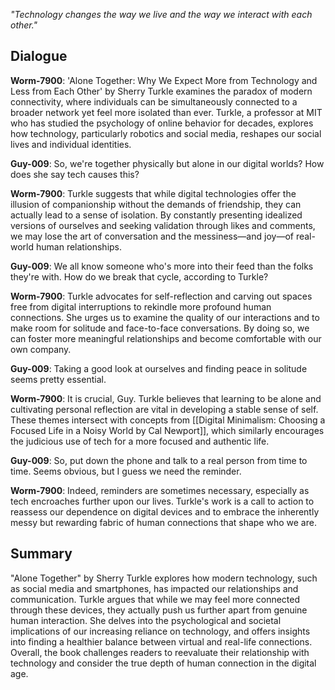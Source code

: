 _"Technology changes the way we live and the way we interact with each other."_

## Dialogue
**Worm-7900**: 'Alone Together: Why We Expect More from Technology and Less from Each Other' by Sherry Turkle examines the paradox of modern connectivity, where individuals can be simultaneously connected to a broader network yet feel more isolated than ever. Turkle, a professor at MIT who has studied the psychology of online behavior for decades, explores how technology, particularly robotics and social media, reshapes our social lives and individual identities.

**Guy-009**: So, we're together physically but alone in our digital worlds? How does she say tech causes this?

**Worm-7900**: Turkle suggests that while digital technologies offer the illusion of companionship without the demands of friendship, they can actually lead to a sense of isolation. By constantly presenting idealized versions of ourselves and seeking validation through likes and comments, we may lose the art of conversation and the messiness—and joy—of real-world human relationships.

**Guy-009**: We all know someone who's more into their feed than the folks they're with. How do we break that cycle, according to Turkle?

**Worm-7900**: Turkle advocates for self-reflection and carving out spaces free from digital interruptions to rekindle more profound human connections. She urges us to examine the quality of our interactions and to make room for solitude and face-to-face conversations. By doing so, we can foster more meaningful relationships and become comfortable with our own company.

**Guy-009**: Taking a good look at ourselves and finding peace in solitude seems pretty essential.

**Worm-7900**: It is crucial, Guy. Turkle believes that learning to be alone and cultivating personal reflection are vital in developing a stable sense of self. These themes intersect with concepts from [[Digital Minimalism: Choosing a Focused Life in a Noisy World by Cal Newport]], which similarly encourages the judicious use of tech for a more focused and authentic life.

**Guy-009**: So, put down the phone and talk to a real person from time to time. Seems obvious, but I guess we need the reminder.

**Worm-7900**: Indeed, reminders are sometimes necessary, especially as tech encroaches further upon our lives. Turkle's work is a call to action to reassess our dependence on digital devices and to embrace the inherently messy but rewarding fabric of human connections that shape who we are.

## Summary
"Alone Together" by Sherry Turkle explores how modern technology, such as social media and smartphones, has impacted our relationships and communication. Turkle argues that while we may feel more connected through these devices, they actually push us further apart from genuine human interaction. She delves into the psychological and societal implications of our increasing reliance on technology, and offers insights into finding a healthier balance between virtual and real-life connections. Overall, the book challenges readers to reevaluate their relationship with technology and consider the true depth of human connection in the digital age.